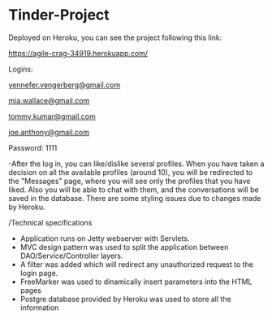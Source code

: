 # Tinder-Project
Deployed on Heroku, you can see the project following this link:

https://agile-crag-34919.herokuapp.com/

Logins: 

yennefer.vengerberg@gmail.com

mia.wallace@gmail.com

tommy.kumar@gmail.com

joe.anthony@gmail.com

Password: 1111

-After the log in, you can like/dislike several profiles. When you have taken a decision on all the available profiles (around 10), you will be redirected to the "Messages" page, where you will see only the profiles that you have liked. Also you will be able to chat with them, and the conversations will be saved in the database.
There are some styling issues due to changes made by Heroku.

/Technical specifications
- Application runs on Jetty webserver with Servlets. 
- MVC design pattern was used to split the application between DAO/Service/Controller layers.
- A filter was added which will redirect any  unauthorized request to the login page.
- FreeMarker was used to dinamically insert parameters into the HTML pages
- Postgre database provided by Heroku was used to store all the information
